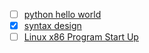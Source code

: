 - [ ] [python hello world](https://asawicki.info/articles/Hello_world_under_the_microscope.php5)
- [x] [syntax design](https://cs.lmu.edu/~ray/notes/syntaxdesign/)
- [ ] [Linux x86 Program Start Up](http://dbp-consulting.com/tutorials/debugging/linuxProgramStartup.html)